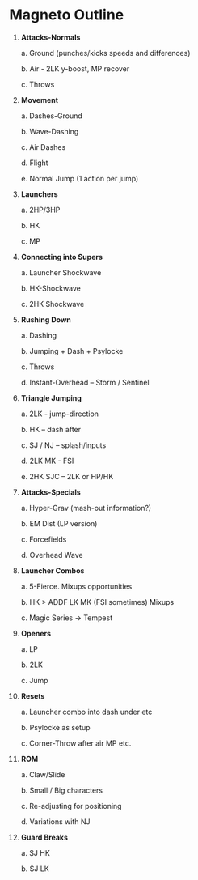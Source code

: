# Magneto Outline

1. **Attacks-Normals**

	a. Ground (punches/kicks speeds and differences)

	b. Air - 2LK y-boost, MP recover

	c. Throws

2. **Movement**

	a. Dashes-Ground

	b. Wave-Dashing

	c. Air Dashes

	d. Flight

	e. Normal Jump (1 action per jump)

3. **Launchers**

	a. 2HP/3HP

	b. HK

	c. MP

4. **Connecting into Supers**

	a. Launcher Shockwave

	b. HK-Shockwave

	c. 2HK Shockwave

5. **Rushing Down**

	a. Dashing

	b. Jumping + Dash + Psylocke

	c. Throws

	d. Instant-Overhead – Storm / Sentinel

6. **Triangle Jumping**

	a. 2LK - jump-direction

	b. HK – dash after

	c. SJ / NJ – splash/inputs

	d. 2LK MK - FSI

	e. 2HK SJC – 2LK or HP/HK

7. **Attacks-Specials**

	a. Hyper-Grav (mash-out information?)

	b. EM Dist (LP version)

	c. Forcefields

	d. Overhead Wave

8. **Launcher Combos**

	a. 5-Fierce. Mixups opportunities

	b. HK > ADDF LK MK (FSI sometimes) Mixups

	c. Magic Series -> Tempest

9. **Openers**

	a. LP

	b. 2LK

	c. Jump

10. **Resets**
 
 	a. Launcher combo into dash under etc
 
 	b. Psylocke as setup
 
 	c. Corner-Throw after air MP etc.

11. **ROM**
 
 	a. Claw/Slide
 
 	b. Small / Big characters
 
 	c. Re-adjusting for positioning
 
 	d. Variations with NJ

12. **Guard Breaks**
 
 	a. SJ HK
 
 	b. SJ LK
